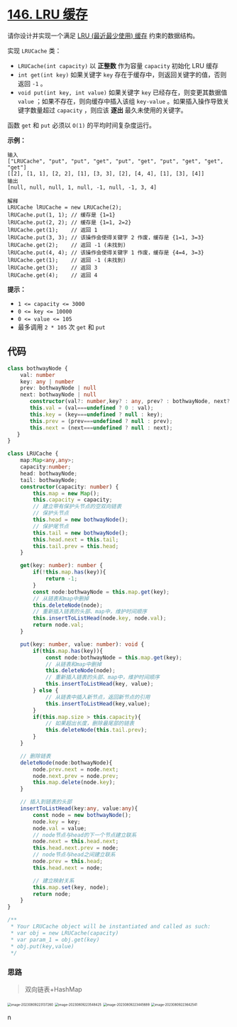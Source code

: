# [146. LRU 缓存](https://leetcode.cn/problems/lru-cache/)

请你设计并实现一个满足 [LRU (最近最少使用) 缓存](https://baike.baidu.com/item/LRU) 约束的数据结构。

实现 `LRUCache` 类：

-   `LRUCache(int capacity)` 以 **正整数** 作为容量 `capacity` 初始化 LRU 缓存
-   `int get(int key)` 如果关键字 `key` 存在于缓存中，则返回关键字的值，否则返回 `-1` 。
-   `void put(int key, int value)` 如果关键字 `key` 已经存在，则变更其数据值 `value` ；如果不存在，则向缓存中插入该组 `key-value` 。如果插入操作导致关键字数量超过 `capacity` ，则应该 **逐出** 最久未使用的关键字。

函数 `get` 和 `put` 必须以 `O(1)` 的平均时间复杂度运行。

**示例：**

```
输入
["LRUCache", "put", "put", "get", "put", "get", "put", "get", "get", "get"]
[[2], [1, 1], [2, 2], [1], [3, 3], [2], [4, 4], [1], [3], [4]]
输出
[null, null, null, 1, null, -1, null, -1, 3, 4]

解释
LRUCache lRUCache = new LRUCache(2);
lRUCache.put(1, 1); // 缓存是 {1=1}
lRUCache.put(2, 2); // 缓存是 {1=1, 2=2}
lRUCache.get(1);    // 返回 1
lRUCache.put(3, 3); // 该操作会使得关键字 2 作废，缓存是 {1=1, 3=3}
lRUCache.get(2);    // 返回 -1 (未找到)
lRUCache.put(4, 4); // 该操作会使得关键字 1 作废，缓存是 {4=4, 3=3}
lRUCache.get(1);    // 返回 -1 (未找到)
lRUCache.get(3);    // 返回 3
lRUCache.get(4);    // 返回 4
```

**提示：**

-   `1 <= capacity <= 3000`
-   `0 <= key <= 10000`
-   `0 <= value <= 105`
-   最多调用 `2 * 105` 次 `get` 和 `put`

## 代码

```ts
class bothwayNode {
    val: number
    key: any | number
    prev: bothwayNode | null
    next: bothwayNode | null
       constructor(val?: number,key? : any, prev? : bothwayNode, next? : bothwayNode) {
       this.val = (val===undefined ? 0 : val);
       this.key = (key===undefined ? null : key);
       this.prev = (prev===undefined ? null : prev);
       this.next = (next===undefined ? null : next);
   }
}

class LRUCache {
    map:Map<any,any>;
    capacity:number;
    head: bothwayNode;
    tail: bothwayNode;
    constructor(capacity: number) {
        this.map = new Map();
        this.capacity = capacity;
        // 建立带有保护头节点的空双向链表
        // 保护头节点
        this.head = new bothwayNode();
        // 保护尾节点
        this.tail = new bothwayNode();
        this.head.next = this.tail;
        this.tail.prev = this.head;
    }

    get(key: number): number {
        if(!this.map.has(key)){
            return -1;
        }
        const node:bothwayNode = this.map.get(key);
        // 从链表和map中删掉
        this.deleteNode(node);
        // 重新插入链表的头部、map中，维护时间顺序
        this.insertToListHead(node.key, node.val);
        return node.val;
    }

    put(key: number, value: number): void {
        if(this.map.has(key)){
            const node:bothwayNode = this.map.get(key);
            // 从链表和map中删掉
            this.deleteNode(node);
            // 重新插入链表的头部、map中，维护时间顺序
            this.insertToListHead(key, value);
        } else {
            // 从链表中插入新节点，返回新节点的引用
            this.insertToListHead(key,value);
        }
        if(this.map.size > this.capacity){
            // 如果超出长度，删除最尾部的链表
            this.deleteNode(this.tail.prev);
        }
    }

    // 删除链表
    deleteNode(node:bothwayNode){
        node.prev.next = node.next;
        node.next.prev = node.prev;
        this.map.delete(node.key);
    }

    // 插入到链表的头部
    insertToListHead(key:any, value:any){
        const node = new bothwayNode();
        node.key = key;
        node.val = value;
        // node节点与head的下一个节点建立联系
        node.next = this.head.next;
        this.head.next.prev = node;
        // node节点与head之间建立联系
        node.prev = this.head;
        this.head.next = node;

        // 建立映射关系
        this.map.set(key, node);
        return node;
    }
}

/**
 * Your LRUCache object will be instantiated and called as such:
 * var obj = new LRUCache(capacity)
 * var param_1 = obj.get(key)
 * obj.put(key,value)
 */
```

### 思路

>   双向链表+HashMap

<img src="https://qiniucloud.qishilong.space/images/202308092231295.png" alt="image-20230809223137260" style="zoom:50%;" />

<img src="https://qiniucloud.qishilong.space/images/202308092235452.png" alt="image-20230809223548425" style="zoom:50%;" />

<img src="https://qiniucloud.qishilong.space/images/202308092234718.png" alt="image-20230809223445689" style="zoom:50%;" />

<img src="https://qiniucloud.qishilong.space/images/202308092236574.png" alt="image-20230809223642541" style="zoom:50%;" />

n